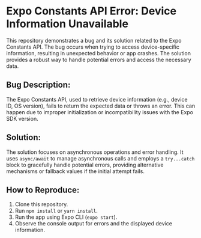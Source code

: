# Expo Constants API Error: Device Information Unavailable

This repository demonstrates a bug and its solution related to the Expo Constants API.  The bug occurs when trying to access device-specific information, resulting in unexpected behavior or app crashes. The solution provides a robust way to handle potential errors and access the necessary data.

## Bug Description:

The Expo Constants API, used to retrieve device information (e.g., device ID, OS version), fails to return the expected data or throws an error.  This can happen due to improper initialization or incompatibility issues with the Expo SDK version.

## Solution:

The solution focuses on asynchronous operations and error handling.  It uses `async/await` to manage asynchronous calls and employs a `try...catch` block to gracefully handle potential errors, providing alternative mechanisms or fallback values if the initial attempt fails.

## How to Reproduce:

1. Clone this repository.
2. Run `npm install` or `yarn install`.
3. Run the app using Expo CLI (`expo start`).
4. Observe the console output for errors and the displayed device information. 
